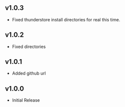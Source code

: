 ## v1.0.3
* Fixed thunderstore install directories for real this time.

## v1.0.2
* Fixed directories

## v1.0.1
* Added github url

## v1.0.0
* Initial Release
